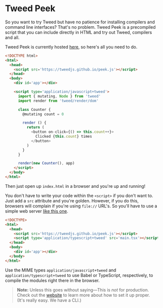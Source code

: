# Tweed Peek

So you want to try Tweed but have no patience for installing compilers and command line
interfaces? That's no problem. Tweed Peek is a precompiled script that you can include
directly in HTML and try out Tweed, compilers and all.

Tweed Peek is currently hosted [here](https://tweedjs.github.io/peek.js), so here's all
you need to do.

```html
<!DOCTYPE html>
<html>
  <head>
    <script src='https://tweedjs.github.io/peek.js'></script>
  </head>
  <body>
    <div id='app'></div>

    <script type='application/javascript+tweed'>
      import { mutating, Node } from 'tweed'
      import render from 'tweed/render/dom'

      class Counter {
        @mutating count = 0

        render () {
          return (
            <button on-click={() => this.count++}>
              Clicked {this.count} times
            </button>
          )
        }
      }

      render(new Counter(), app)
    </script>
  </body>
</html>
```

Then just open up `index.html` in a browser and you're up and running!

You don't have to write your code within the `<script>` if you don't want to. Just add a
`src` attribute and you're golden. However, if you do this, browsers will complain if
you're using `file://` URL's. So you'll have to use a simple web server
[like this one](https://github.com/indexzero/http-server).

```html
<!DOCTYPE>
<html>
  <head>
    <script src='https://tweedjs.github.io/peek.js'></script>
    <script type='application/typescript+tweed' src='main.tsx'></script>
  </head>
  <body>
    <div id='app'></div>
  </body>
</html>
```

Use the MIME types `application/javascript+tweed` and `application/typescript+tweed` to
use Babel or TypeScript, respectively, to compile the modules right there in the browser.

> **Note:** Unless this goes without saying—This is _not_ for production. Check out the
> [website](https://tweedjs.github.io) to learn more about how to set it up proper.
> (It's really easy. We have a CLI.)
